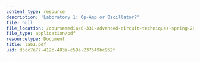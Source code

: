 ```yaml
---
content_type: resource
description: 'Laboratory 1: Op-Amp or Oscillator?'
file: null
file_location: /coursemedia/6-331-advanced-circuit-techniques-spring-2002/d5cc7e77412c403ac59a237549bc952f_lab1.pdf
file_type: application/pdf
resourcetype: Document
title: lab1.pdf
uid: d5cc7e77-412c-403a-c59a-237549bc952f
---
```

